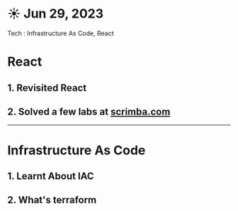 # ☀️ Jun 29, 2023
Tech : Infrastructure As Code, React

# React

## 1. Revisited React 

## 2. Solved a few labs at [scrimba.com](scrimba.com)

---

# Infrastructure As Code

## 1. Learnt About IAC 

## 2. What's terraform